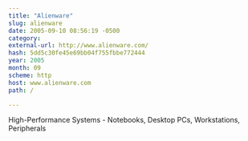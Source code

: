 ```yaml
---
title: "Alienware"
slug: alienware
date: 2005-09-10 08:56:19 -0500
category: 
external-url: http://www.alienware.com/
hash: 5dd5c30fe45e69bb04f755fbbe772444
year: 2005
month: 09
scheme: http
host: www.alienware.com
path: /

---
```


High-Performance Systems - Notebooks, Desktop PCs, Workstations, Peripherals
